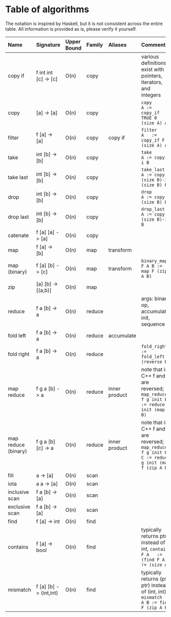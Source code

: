 # Table of algorithms

The notation is inspired by Haskell, but it is not consistent across the entire table.
All information is provided as is, please verify it yourself.

| Name           | Signature                  | Upper Bound | Family     | Aliases    | Comments |
| :---           | :---                       | :---        | :---       | :---       | :---     |
| copy if        | f int int [c] -> [c]       | O(n)        | copy       |            | various definitions exist with pointers, iterators, and integers |
| copy           |   [a]         -> [a]       | O(n)        | copy       |            | `copy        A := copy_if TRUE 0 (size A) A` |
| filter         | f [a]         -> [a]       | O(n)        | copy       | copy if    | `filter    F A   := copy_if F 0 (size A) A` |
| take           |   int [b]     -> [b]       | O(n)        | copy       |            | `take      i A := copy 0 i B`|
| take last      |   int [b]     -> [b]       | O(n)        | copy       |            | `take_last i A := copy (size B)-i (size B) B`       |
| drop           |   int [b]     -> [b]       | O(n)        | copy       |            | `drop      i A := copy i (size B) B`       |
| drop last      |   int [b]     -> [b]       | O(n)        | copy       |            | `drop_last i A := copy 0 (size B)-i B` |
| catenate       | f [a] [a]     -> [a]       | O(n)        | copy       |            | |
| map            | f [a]         -> [b]       | O(n)        | map        | transform  | |
| map (binary)   | f [a] [b]     -> [c]       | O(n)        | map        | transform  | `binary_map F A B := map F (zip A B)`|
| zip            |   [a] [b]     -> [(a,b)]   | O(n)        | map        |            | |
| reduce         | f  a  [b]     ->  a        | O(n)        | reduce     |            | args: binary op, accumulator init, sequence |
| fold left      | f  a  [b]     ->  a        | O(n)        | reduce     | accumulate | |
| fold right     | f  a  [b]     ->  a        | O(n)        | reduce     |            | `fold_right := fold_left (reverse B)` |
| map reduce     |f g a  [b]     ->  a        | O(n)        | reduce     |inner product| note that in C++ f and g are reversed; `map_reduce f g init B   := reduce g init (map f B)` |
| map reduce (binary)| f g a  [b] [c] ->  a   | O(n)        | reduce     |inner product| note that in C++ f and g are reversed; `map_reduce f g init B C := reduce g init (map f (zip A B)` |
| fill           |    a          -> [a]       | O(n)        | scan       |            | |
| iota           |    a   a      -> [a]       | O(n)        | scan       |            | |
| inclusive scan | f  a  [b]     -> [a]       | O(n)        | scan       |            | |
| exclusive scan | f  a  [b]     -> [a]       | O(n)        | scan       |            | |
| find           | f [a]         -> int       | O(n)        | find       |            | |
| contains       | f [a]         -> bool      | O(n)        | find       |            | typically returns ptr instead of int, `contains F A   := (find F A) != (size A)` |
| mismatch       | f [a] [b]     -> (int,int) | O(n)        | find       |            | typically returns (ptr, ptr) instead of (int, int), `mismatch  F A B := find F (zip A B)` |

